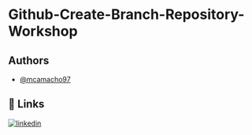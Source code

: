 # Github-Create-Branch-Repository-Workshop

## Authors

- [@mcamacho97](https://github.com/mcamacho97)


## 🔗 Links

[![linkedin](https://img.shields.io/badge/linkedin-0A66C2?style=for-the-badge&logo=linkedin&logoColor=white)](https://www.linkedin.com/in/mcamacho-dev/)


